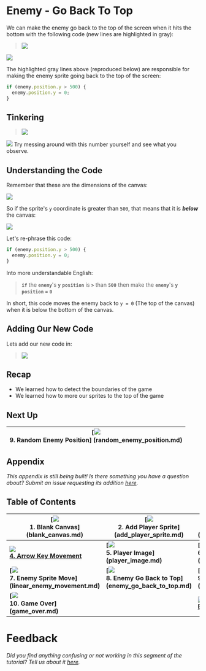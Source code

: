 # Enemy - Go Back To Top

We can make the enemy go back to the top of the screen when it hits the bottom
with the following code (new lines are highlighted in gray):

> ![](img/t8_enemy_go_back_to_top.gif)

[![](img/open_in_js_bin.png)](http://jsbin.com/qiyuno/78/edit?js,output)

The highlighted gray lines above (reproduced below) are responsible for making
the enemy sprite going back to the top of the screen:

```js
if (enemy.position.y > 500) {
  enemy.position.y = 0;
}
```

## Tinkering

> ![](img/t8_tinkering.gif)

![](img/checkmark.png) Try messing around with this number yourself and see what
you observe.

## Understanding the Code

Remember that these are the dimensions of the canvas:

![](img/t1_canvas_dimensions.png)

So if the sprite's `y` coordinate is greater than `500`, that means that it is
**_below_** the canvas:

![](img/t8_y_axis_greater_than_500.png)

Let's re-phrase this code:

```js
if (enemy.position.y > 500) {
  enemy.position.y = 0;
}
```

Into more understandable English:

> **`if`** the **`enemy`**'s **`y`** **`position`** is **`>`** than **`500`**
> then make the **`enemy`**'s **`y`** **`position`** **`=`** **`0`**

In short, this code moves the enemy back to `y = 0` (The top of the canvas) when
it is below the bottom of the canvas.

## Adding Our New Code

Lets add our new code in:

> ![](img/t8_add_code.gif)

## Recap

- We learned how to detect the boundaries of the game
- We learned how to more our sprites to the top of the game

## Next Up

| **[![](img/sq_9_random_enemy_position.gif)   <br> 9. Random Enemy Position]  (random_enemy_position.md)** |
| --------------------------------------------------------------------------------------------------------- |

## Appendix

_This appendix is still being built! Is there something you have a question
about? Submit an issue requesting its addition
[here](https://github.com/hackclub/hackclub/issues)._

## Table of Contents

| **[![](img/sq_1_blank_canvas.png)          <br> 1.  Blank Canvas]      (blank_canvas.md)**          | **[![](img/sq_2_add_player_sprite.png)    <br> 2. Add Player Sprite]    (add_player_sprite.md)**    | **[![](img/sq_3_linear_player_movement.gif)  <br> 3. Linear Player Movement] (linear_player_movement.md)** |
| --------------------------------------------------------------------------------------------------- | --------------------------------------------------------------------------------------------------- | ---------------------------------------------------------------------------------------------------------- |
| **[![](img/sq_4_arrow_key_movement.gif)    <br> 4.  Arrow Key Movement](arrow_key_movement.md)**    | **[![](img/sq_5_player_image.gif)         <br> 5. Player Image]         (player_image.md)**         | **[![](img/sq_6_add_enemy_sprite.gif)        <br> 6. Add Enemy Sprite]       (add_enemy_sprite.md)**       |
| **[![](img/sq_7_linear_enemy_movement.gif) <br> 7.  Enemy Sprite Move] (linear_enemy_movement.md)** | **[![](img/sq_8_enemy_go_back_to_top.gif) <br> 8. Enemy Go Back to Top] (enemy_go_back_to_top.md)** | **[![](img/sq_9_random_enemy_position.gif)   <br> 9. Random Enemy Position]  (random_enemy_position.md)**  |
| **[![](img/sq_10_game_over.gif)            <br> 10. Game Over]         (game_over.md)**             |                                                                                                     | **[![](img/readme.png) <br> Back to the README.md](README.md)**                                            |

# Feedback

_Did you find anything confusing or not working in this segment of the
tutorial? Tell us about it
[here](https://docs.google.com/forms/d/1IxbiDtyP-UOx3hRGu3o2I-iVll95xQ6I_pW8JS3TZ2k/viewform?entry.1677546962=Making+an+enemy+go+back+to+the+top+in+the+bullet+dodging+game)._
